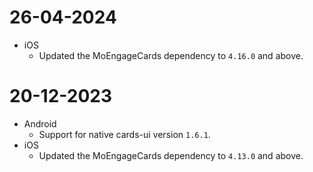 # 26-04-2024

- iOS
  - Updated the MoEngageCards dependency to `4.16.0` and above.

# 20-12-2023

- Android
  - Support for native cards-ui version `1.6.1`.
- iOS
  - Updated the MoEngageCards dependency to `4.13.0` and above.
